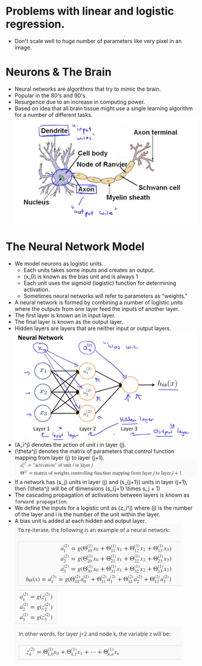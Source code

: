 # Problems with linear and logistic regression.
- Don't scale well to huge number of parameters like very pixel in an image.
# Neurons & The Brain
- Neural networks are algorithms that try to mimic the brain.
- Popular in the 80's and 90's.
- Resurgence due to an increase in computing power.
- Based on idea that all brain tissue might use a single learning algorithm for a number of different tasks.
![](assets/week_4_notes-6b0e5.png)
# The Neural Network Model
- We model neurons as logistic units.
  - Each units takes some inputs and creates an output.
  - \(x_0\) is known as the bias unit and is always 1
  - Each unit uses the sigmoid (logistic) function for determining activation.
  - Sometimes neural networks will refer to parameters as "weights."
- A neural network is formed by combining a number of logistic units where the outputs from one layer feed the inputs of another layer.
- The first layer is known an in input layer.
- The final layer is known as the output layer.
- Hidden layers are layers that are neither input or output layers.
![](assets/week_4_notes-b41bd.png)
- \(A_i^j\) denotes the action of unit i in layer \(j\).
- \(\theta^j\) denotes the matrix of parameters that control function mapping from layer \(j\) to layer \(j+1\).
![](assets/week_4_notes-202ab.png)
- If a network has \(s_j\) units in layer \(j\) and \(s_{j+1}\) units in layer \(j+1\), then \(\theta^j\) will be of dimensions \(s_{j+1} \times s_j + 1\)
- The cascading propagation of activations between layers is known as `forward propagation`.
- We define the inputs for a logistic unit as \(z_i^j\) where \(j\) is the number of the layer and i is the number of the unit within the layer.
- A bias unit is added at each hidden and output layer.
![](assets/week_4_notes-e2387.png)
![](assets/week_4_notes-0f14b.png)
![](assets/week_4_notes-8050b.png)
